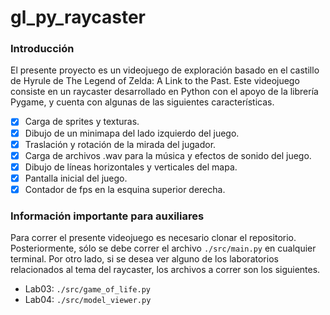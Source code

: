# gl_py_raycaster

### Introducción

El presente proyecto es un videojuego de exploración basado en el castillo de Hyrule de The Legend of Zelda: A Link to
the Past. Este videojuego consiste en un raycaster desarrollado en Python con el apoyo de la librería Pygame, y cuenta
con algunas de las siguientes características.

- [x] Carga de sprites y texturas.
- [x] Dibujo de un minimapa del lado izquierdo del juego.
- [x] Traslación y rotación de la mirada del jugador.
- [x] Carga de archivos .wav para la música y efectos de sonido del juego.
- [x] Dibujo de líneas horizontales y verticales del mapa.
- [x] Pantalla inicial del juego.
- [x] Contador de fps en la esquina superior derecha.

### Información importante para auxiliares

Para correr el presente videojuego es necesario clonar el repositorio. Posteriormente, sólo se debe correr el archivo
`./src/main.py` en cualquier terminal. Por otro lado, si se desea ver alguno de los laboratorios relacionados al tema
del raycaster, los archivos a correr son los siguientes.

- Lab03: `./src/game_of_life.py`
- Lab04: `./src/model_viewer.py`
